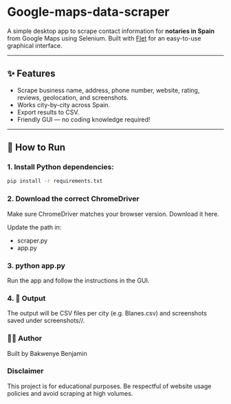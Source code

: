# Google-maps-data-scraper

A simple desktop app to scrape contact information for **notaries in Spain** from Google Maps using Selenium. Built with [Flet](https://flet.dev) for an easy-to-use graphical interface.

---

## ✨ Features

- Scrape business name, address, phone number, website, rating, reviews, geolocation, and screenshots.
- Works city-by-city across Spain.
- Export results to CSV.
- Friendly GUI — no coding knowledge required!

---

## 🚀 How to Run

### 1. Install Python dependencies:

```bash
pip install -r requirements.txt
```

### 2. Download the correct ChromeDriver
Make sure ChromeDriver matches your browser version. Download it here.

Update the path in:
- scraper.py
- app.py

### 3. python app.py
Run the app and follow the instructions in the GUI.

### 4. 📁 Output
The output will be CSV files per city (e.g. Blanes.csv) and screenshots saved under screenshots/<city>/.

### 👨‍💻 Author
Built by Bakwenye Benjamin

### Disclaimer
This project is for educational purposes. Be respectful of website usage policies and avoid scraping at high volumes.
